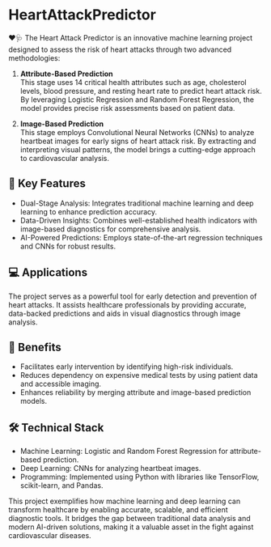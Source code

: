 # HeartAttackPredictor


❤🩺  The Heart Attack Predictor is an innovative machine learning project designed to assess the risk of heart attacks through two advanced methodologies:  

1. **Attribute-Based Prediction**  
   This stage uses 14 critical health attributes such as age, cholesterol levels, blood pressure, and resting heart rate to predict heart attack risk. By leveraging Logistic Regression and Random Forest Regression, the model provides precise risk assessments based on patient data.  

2. **Image-Based Prediction**  
   This stage employs Convolutional Neural Networks (CNNs) to analyze heartbeat images for early signs of heart attack risk. By extracting and interpreting visual patterns, the model brings a cutting-edge approach to cardiovascular analysis.  

## 📌 **Key Features**  
- Dual-Stage Analysis: Integrates traditional machine learning and deep learning to enhance prediction accuracy.  
- Data-Driven Insights: Combines well-established health indicators with image-based diagnostics for comprehensive analysis.  
- AI-Powered Predictions: Employs state-of-the-art regression techniques and CNNs for robust results.  

## 💻 **Applications**  
The project serves as a powerful tool for early detection and prevention of heart attacks. It assists healthcare professionals by providing accurate, data-backed predictions and aids in visual diagnostics through image analysis.  

## 🥇 Benefits  
- Facilitates early intervention by identifying high-risk individuals.  
- Reduces dependency on expensive medical tests by using patient data and accessible imaging.  
- Enhances reliability by merging attribute and image-based prediction models.  

## 🛠 **Technical Stack**  
- Machine Learning: Logistic and Random Forest Regression for attribute-based prediction.  
- Deep Learning: CNNs for analyzing heartbeat images.  
- Programming: Implemented using Python with libraries like TensorFlow, scikit-learn, and Pandas.  

This project exemplifies how machine learning and deep learning can transform healthcare by enabling accurate, scalable, and efficient diagnostic tools. It bridges the gap between traditional data analysis and modern AI-driven solutions, making it a valuable asset in the fight against cardiovascular diseases.  
